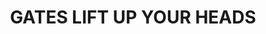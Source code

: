 ---
capo: 0
id: 0
lang: en-us
page: '58'
step: pre
subtitle: ''
tags: []
title: GATES LIFT UP YOUR HEADS
---